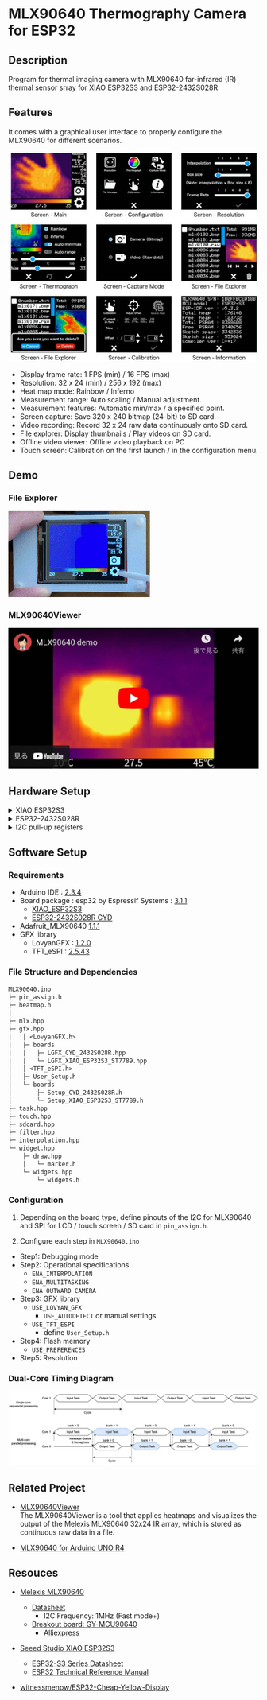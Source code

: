# MLX90640 Thermography Camera for ESP32

## Description

Program for thermal imaging camera with MLX90640 far-infrared (IR) thermal sensor srray for XIAO ESP32S3 and ESP32-2432S028R

## Features

It comes with a graphical user interface to properly configure the MLX90640 for different scenarios.

![Configuration Menu](images/MLX90640-menu.jpg)

- Display frame rate: 1 FPS (min) / 16 FPS (max)
- Resolution: 32 x 24 (min) / 256 x 192 (max)
- Heat map mode: Rainbow / Inferno
- Measurement range: Auto scaling / Manual adjustment.
- Measurement features: Automatic min/max / a specified point.
- Screen capture: Save 320 x 240 bitmap (24-bit) to SD card.
- Video recording: Record 32 x 24 raw data continuously onto SD card.
- File explorer: Display thumbnails / Play videos on SD card.
- Offline video viewer: Offline video playback on PC
- Touch screen: Calibration on the first launch / in the configuration menu.

## Demo

### File Explorer
[![File Explorer](images/Demo-FileExplorer.gif)](https://youtu.be/9El-2NYCDNU)

### MLX90640Viewer
[![MLX90640Viewer](images/Demo-MLX90640Viewer.jpg)](https://youtu.be/FFbE1BNb92w)

## Hardware Setup

<details>
<summary>XIAO ESP32S3</summary>

### Block Diagram
![Block Diagram](images/XIAO-BlockDiagram.jpg)

### Wiring
![Wiring](images/XIAO-MLX90640.jpg)
</details>

<details>
<summary>ESP32-2432S028R</summary>

### Connecting MLX90640 to I2C
![Connecting MLX90640 to I2C with ESP32-2432S028R-MLX90640](images/CYD-CN1.jpg)

### Li-Po Battery
![Schematics](images/CYD-P5.jpg)
![Li-Po and Booster](images/CYD-LiPo.jpg)
</details>

<details>
<summary>I2C pull-up registers</summary>

![with and without pull-up registers](images/MLX90640-SCL.jpg)
</details>

## Software Setup

### Requirements

- Arduino IDE : [2.3.4][1]
- Board package : esp32 by Espressif Systems : [3.1.1][2]
    - [XIAO_ESP32S3][21]
    - [ESP32-2432S028R CYD][22]
- Adafruit_MLX90640 [1.1.1][3]
- GFX library
  - LovyanGFX : [1.2.0][4]
  - TFT_eSPI : [2.5.43][5]

### File Structure and Dependencies

```
MLX90640.ino
├─ pin_assign.h
├─ heatmap.h
│
├─ mlx.hpp
├─ gfx.hpp
│   │ <LovyanGFX.h>
│   ├─ boards
│   │   ├─ LGFX_CYD_2432S028R.hpp
│   │   └─ LGFX_XIAO_ESP32S3_ST7789.hpp
│   │ <TFT_eSPI.h>
│   ├─ User_Setup.h
│   └─ boards
│       ├─ Setup_CYD_2432S028R.h
│       └─ Setup_XIAO_ESP32S3_ST7789.h
├─ task.hpp
├─ touch.hpp
├─ sdcard.hpp
├─ filter.hpp
├─ interpolation.hpp
└─ widget.hpp
    ├─ draw.hpp
    │   └─ marker.h
    └─ widgets.hpp
        └─ widgets.h
```

### Configuration

1. Depending on the board type, define pinouts of the I2C for MLX90640 and SPI for LCD / touch screen / SD card in `pin_assign.h`.

2. Configure each step in `MLX90640.ino`
  - Step1: Debugging mode
  - Step2: Operational specifications
    - `ENA_INTERPOLATION`
    - `ENA_MULTITASKING`
    - `ENA_OUTWARD_CAMERA`
  - Step3: GFX library
    - `USE_LOVYAN_GFX`
        - `USE_AUTODETECT` or manual settings
    - `USE_TFT_ESPI`
        - define `User_Setup.h`
  - Step4: Flash memory
    - `USE_PREFERENCES`
  - Step5: Resolution

### Dual-Core Timing Diagram
![Timing Diagram](images/TimingDiagram.png)

## Related Project
- [MLX90640Viewer](https://github.com/embedded-kiddie/MLX90640Viewer)  
    The MLX90640Viewer is a tool that applies heatmaps and visualizes the output of the Melexis MLX90640 32x24 IR array, which is stored as continuous raw data in a file.

- [MLX90640 for Arduino UNO R4][23]

## Resouces

- [Melexis MLX90640][6]
  - [Datasheet][7]
    - I2C Frequency: 1MHz (Fast mode+)
  - [Breakout board: GY-MCU90640][8]
    - [Alliexpress][9]

- [Seeed Studio XIAO ESP32S3][10]
  - [ESP32-S3 Series Datasheet][11]
  - [ESP32 Technical Reference Manual][12]

- [witnessmenow/ESP32-Cheap-Yellow-Display][20]


[1]: https://www.arduino.cc/en/software "Software｜Arduino"

[2]: https://github.com/espressif/arduino-esp32/releases/tag/3.1.1 "Release Arduino Release v3.1.1 based on ESP-IDF v5.3.2 · espressif/arduino-esp32"

[3]: https://github.com/adafruit/Adafruit_MLX90640 "adafruit/Adafruit_MLX90640: MLX90640 library functions"

[4]: https://github.com/lovyan03/LovyanGFX/releases/tag/1.2.0 "Release 1.2.0 · lovyan03/LovyanGFX"

[5]: https://github.com/Bodmer/TFT_eSPI/releases/tag/V2.5.43 "Release Bug fixes · Bodmer/TFT_eSPI"

[6]: https://www.melexis.com/en/product/MLX90640/Far-Infrared-Thermal-Sensor-Array "Far Infrared Thermal Sensor Array (32x24 RES) I Melexis"

[7]: https://www.melexis.com/en/documents/documentation/datasheets/datasheet-mlx90640 "Datasheet for MLX90640 I Melexis"

[8]: https://github.com/vvkuryshev/GY-MCU90640-RPI-Python/blob/master/GY_MCU9064%20user%20manual%20v1.pdf "vvkuryshev/GY-MCU90640-RPI-Python: The script to connect the thermal image module GY-MCU90640 to Raspberry Pi."

[9]: https://www.aliexpress.com/item/1005006674751991.html

[10]: https://wiki.seeedstudio.com/xiao_esp32s3_getting_started/ "Getting Started with Seeed Studio XIAO ESP32S3 (Sense) - Seeed Studio Wiki"

[11]: https://www.espressif.com/sites/default/files/documentation/esp32-s3_datasheet_en.pdf

[12]: https://www.espressif.com/sites/default/files/documentation/esp32_technical_reference_manual_en.pdf

[20]: https://github.com/witnessmenow/ESP32-Cheap-Yellow-Display "witnessmenow/ESP32-Cheap-Yellow-Display: Building a community around a cheap ESP32 Display with a touch screen"

[21]: https://github.com/espressif/arduino-esp32/tree/master/variants/XIAO_ESP32S3 "arduino-esp32/variants/XIAO_ESP32S3 at master · espressif/arduino-esp32"

[22]: https://github.com/espressif/arduino-esp32/tree/master/variants/jczn_2432s028r "arduino-esp32/variants/jczn_2432s028r at master · espressif/arduino-esp32"

[23]: https://github.com/embedded-kiddie/Arduino-UNO-R4/tree/main/MLX90640 "Arduino-UNO-R4/MLX90640 at main · embedded-kiddie/Arduino-UNO-R4"

